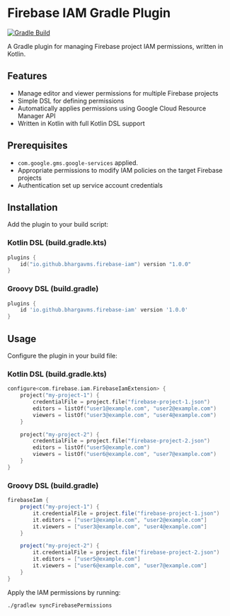 # Firebase IAM Gradle Plugin

[![Gradle Build](https://github.com/bhargavms/gradle-plugin-firebase-iam/actions/workflows/build.yaml/badge.svg)](https://github.com/bhargavms/gradle-plugin-firebase-iam/actions/workflows/build.yaml)

A Gradle plugin for managing Firebase project IAM permissions, written in Kotlin.

## Features

- Manage editor and viewer permissions for multiple Firebase projects
- Simple DSL for defining permissions
- Automatically applies permissions using Google Cloud Resource Manager API
- Written in Kotlin with full Kotlin DSL support

## Prerequisites

- `com.google.gms.google-services` applied.
- Appropriate permissions to modify IAM policies on the target Firebase projects
- Authentication set up service account credentials

## Installation

Add the plugin to your build script:

### Kotlin DSL (build.gradle.kts)

```kotlin
plugins {
    id("io.github.bhargavms.firebase-iam") version "1.0.0"
}
```

### Groovy DSL (build.gradle)

```groovy
plugins {
    id 'io.github.bhargavms.firebase-iam' version '1.0.0'
}
```

## Usage

Configure the plugin in your build file:

### Kotlin DSL (build.gradle.kts)

```kotlin
configure<com.firebase.iam.FirebaseIamExtension> {
    project("my-project-1") {
        credentialFile = project.file("firebase-project-1.json")
        editors = listOf("user1@example.com", "user2@example.com")
        viewers = listOf("user3@example.com", "user4@example.com")
    }

    project("my-project-2") {
        credentialFile = project.file("firebase-project-2.json")
        editors = listOf("user5@example.com")
        viewers = listOf("user6@example.com", "user7@example.com")
    }
}
```

### Groovy DSL (build.gradle)

```groovy
firebaseIam {
    project("my-project-1") {
        it.credentialFile = project.file("firebase-project-1.json")
        it.editors = ["user1@example.com", "user2@example.com"]
        it.viewers = ["user3@example.com", "user4@example.com"]
    }

    project("my-project-2") {
        it.credentialFile = project.file("firebase-project-2.json")
        it.editors = ["user5@example.com"]
        it.viewers = ["user6@example.com", "user7@example.com"]
    }
}
```

Apply the IAM permissions by running:

```
./gradlew syncFirebasePermissions
```
